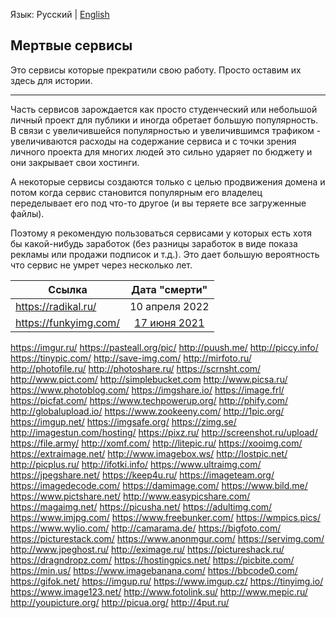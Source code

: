 Язык: Русский | [English](Dead_services_EN.md)

## Мертвые сервисы

Это сервисы которые прекратили свою работу. Просто оставим их здесь для истории.

---

Часть сервисов зарождается как просто студенческий или небольшой личный проект для публики и иногда обретает большую популярность. В связи с увеличившейся популярностью и увеличившимся трафиком - увеличиваются расходы на содержание сервиса и с точки зрения личного проекта для многих людей это сильно ударяет по бюджету и они закрывает свои хостинги.

А некоторые сервисы создаются только с целью продвижения домена и потом когда сервис становится популярным его владелец переделывает его под что-то другое (и вы теряете все загруженные файлы).

Поэтому я рекомендую пользоваться сервисами у которых есть хотя бы какой-нибудь заработок (без разницы заработок в виде показа рекламы или продажи подписок и т.д.). Это дает большую вероятность что сервис не умрет через несколько лет.

Ссылка | Дата "смерти"
--- | :-:
https://radikal.ru/ | 10 апреля 2022
https://funkyimg.com/ | [17 июня 2021](https://www.notion.so/FunkyIMG-is-DOWN-c5d5047d15384598b0db4f05953a9633)
https://imgur.ru/
https://pasteall.org/pic/
http://puush.me/
http://piccy.info/
https://tinypic.com/
http://save-img.com/
http://mirfoto.ru/
http://photofile.ru/
http://photoshare.ru/
https://scrnsht.com/
http://www.pict.com/
http://simplebucket.com
http://www.picsa.ru/
https://www.photoblog.com/
https://imgshare.io/
https://image.frl/
https://picfat.com/
https://www.techpowerup.org/
http://phify.com/
http://globalupload.io/
https://www.zookeeny.com/
http://1pic.org/
https://imgup.net/
https://imgsafe.org/
https://zimg.se/
http://imagestun.com/hosting/
https://pixz.ru/
http://screenshot.ru/upload/
https://file.army/
http://xomf.com/
http://litepic.ru/
https://xooimg.com/
https://extraimage.net/
http://www.imagebox.ws/
http://lostpic.net/
http://picplus.ru/
http://ifotki.info/
https://www.ultraimg.com/
https://jpegshare.net/
https://keep4u.ru/
https://imageteam.org/
https://imagedecode.com/
https://damimage.com/
https://www.bild.me/
https://www.pictshare.net/
http://www.easypicshare.com/
https://magaimg.net/
https://picusha.net/
https://adultimg.com/
https://www.imjpg.com/
https://www.freebunker.com/
https://wmpics.pics/
https://www.wylio.com/
http://camarama.de/
https://bigfoto.com/
https://picturestack.com/
https://www.anonmgur.com/
https://servimg.com/
http://www.jpeghost.ru/
http://eximage.ru/
https://pictureshack.ru/
https://dragndropz.com/
https://hostingpics.net/
https://picbite.com/
https://min.us/
https://www.imagebanana.com/
https://bbcode0.com/
https://gifok.net/
https://imgup.ru/
https://www.imgup.cz/
https://tinyimg.io/
https://www.image123.net/
http://www.fotolink.su/
http://www.mepic.ru/
http://youpicture.org/
http://picua.org/
http://4put.ru/